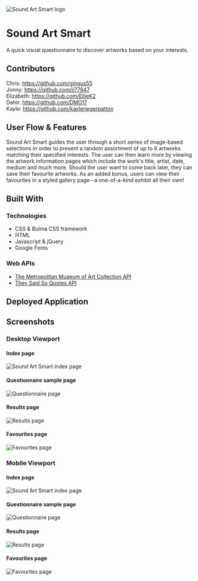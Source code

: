 ![Sound Art Smart logo](./assets/images/saslogo.png)

# Sound Art Smart

A quick visual questionnaire to discover artworks based on your interests.

## Contributors

Chris: https://github.com/gingus55  
Jonny: https://github.com/jj77847  
Elizabeth: https://github.com/EllieK2  
Dahir: https://github.com/DMO17  
Kayle: https://github.com/kayleriegerpatton

## User Flow & Features

Sound Art Smart guides the user through a short series of image-based selections in order to present a random assortment of up to 6 artworks matching their specified interests. The user can then learn more by viewing the artwork information pages which include the work's title, artist, date, medium and much more. Should the user want to come back later, they can save their favourite artworks. As an added bonus, users can view their favourites in a styled gallery page--a one-of-a-kind exhibit all their own!

## Built With

### Technologies

- CSS & Bulma CSS framework
- HTML
- Javascript & jQuery
- Google Fonts

### Web APIs

- [The Metropolitan Museum of Art Collection API](https://metmuseum.github.io/)
- [They Said So Quotes API](https://quotes.rest/)

## Deployed Application

<!-- [GitHub Pages]() -->

## Screenshots

### Desktop Viewport

#### Index page

![Sound Art Smart index page](./assets/images/screenshots/index-page.png)

#### Questionnaire sample page

![Questionnaire page](./assets/images/screenshots/question-medium.png)

#### Results page

![Results page](./assets/images/screenshots/results.png)

#### Favourites page

![Favourites page](./assets/images/screenshots/favourites.png)

<!-- #### Gallery page
![Gallery page]() -->

### Mobile Viewport

#### Index page

![Sound Art Smart index page](./assets/images/screenshots/index-mobile.png)

#### Questionnaire sample page

![Questionnaire page](./assets/images/screenshots/question-mobile.png)

#### Results page

![Results page](./assets/images/screenshots/results-mobile.png)

#### Favourites page

![Favourites page](./assets/images/screenshots/favourites-mobile.png)

<!-- #### Gallery page
![Gallery page]() -->
